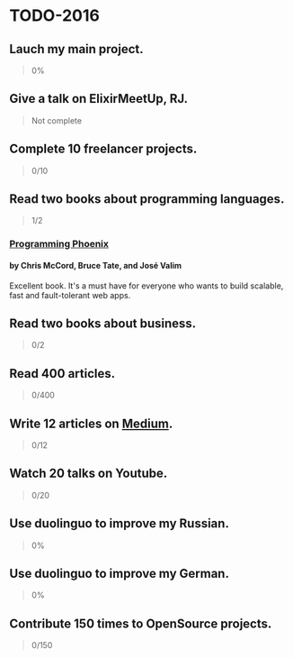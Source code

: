 # TODO-2016

## Lauch my main project.
> 0%

## Give a talk on ElixirMeetUp, RJ.
> Not complete

## Complete 10 freelancer projects.
> 0/10

## Read two books about programming languages.
> 1/2

### [Programming Phoenix](https://pragprog.com/book/phoenix/programming-phoenix)
#### by Chris McCord, Bruce Tate, and José Valim
Excellent book. It's a must have for everyone who wants to build scalable, fast and fault-tolerant web apps.


## Read two books about business.
> 0/2

## Read 400 articles.
> 0/400

## Write 12 articles on [Medium](https://medium.com/@machadoiuri/).
> 0/12

## Watch 20 talks on Youtube.
> 0/20

## Use duolinguo to improve my Russian.
> 0%

## Use duolinguo to improve my German.
> 0%

## Contribute 150 times to OpenSource projects.
> 0/150
